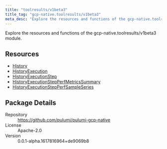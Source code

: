 ```yaml
---
title: "toolresults/v1beta3"
title_tag: "gcp-native.toolresults/v1beta3"
meta_desc: "Explore the resources and functions of the gcp-native.toolresults/v1beta3 module."
---
```


<!-- WARNING: this file was generated by Pulumi Docs Generator. -->
<!-- Do not edit by hand unless you're certain you know what you are doing! -->

Explore the resources and functions of the gcp-native.toolresults/v1beta3 module.

<h2 id="resources">Resources</h2>
<ul class="api">
    <li><a href="history" title="History"><span class="symbol resource"></span>History</a></li>
    <li><a href="historyexecution" title="HistoryExecution"><span class="symbol resource"></span>HistoryExecution</a></li>
    <li><a href="historyexecutionstep" title="HistoryExecutionStep"><span class="symbol resource"></span>HistoryExecutionStep</a></li>
    <li><a href="historyexecutionstepperfmetricssummary" title="HistoryExecutionStepPerfMetricsSummary"><span class="symbol resource"></span>HistoryExecutionStepPerfMetricsSummary</a></li>
    <li><a href="historyexecutionstepperfsampleseries" title="HistoryExecutionStepPerfSampleSeries"><span class="symbol resource"></span>HistoryExecutionStepPerfSampleSeries</a></li>
</ul>

<h2 id="package-details">Package Details</h2>
<dl class="package-details">
	<dt>Repository</dt>
	<dd><a href="https://github.com/pulumi/pulumi-gcp-native">https://github.com/pulumi/pulumi-gcp-native</a></dd>
	<dt>License</dt>
	<dd>Apache-2.0</dd>
	<dt>Version</dt>
	<dd>0.0.1-alpha.1617816964+de9069b8</dd>
</dl>

